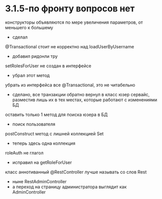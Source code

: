 # 3.1.5-по фронту вопросов нет



конструкторы объявляются по мере увеличения параметров, от меньшего к большему
- сделал


@Transactional стоит не корректно над loadUserByUsername
- добавил ридонли тру


setRolesForUser не создан в интерфейсе
- убрал этот метод


убрать из интерфейса все @Transactional, это не читабельно
- сделано, все транзакции обратно вернул в класс юзер сервайс, разместив лишь их в тех местах, которые работают с изменениями БД


оставить только 1 метод для поиска юзера в БД
- поиск пользователя 


postConstruct метод с лишней коллекцией Set
- теперь здесь одна коллекция


roleAuth не глагол
- исправил на getRoleForUser 


класс аннотиванный @RestController лучше называть со слов Rest
- ныне RestAdminController
- а переход на страницу администратора выглядит как AdminController

